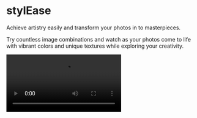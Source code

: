 # stylEase

Achieve artistry easily and transform your photos in to masterpieces.

Try countless image combinations and watch as your photos come to life with
vibrant colors and unique textures while exploring your creativity.

<video src="/assets/Screen Recording 2024-06-10 at 22.23.30.mp4" controls></video>